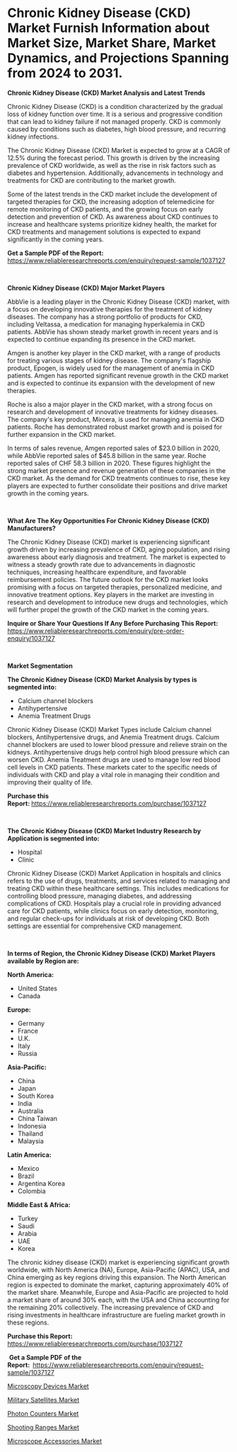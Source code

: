 <p><h1>Chronic Kidney Disease (CKD) Market Furnish Information about Market Size, Market Share, Market Dynamics, and Projections Spanning from 2024 to 2031.</h1></p><p><strong>Chronic Kidney Disease (CKD) Market Analysis and Latest Trends</strong></p>
<p><p>Chronic Kidney Disease (CKD) is a condition characterized by the gradual loss of kidney function over time. It is a serious and progressive condition that can lead to kidney failure if not managed properly. CKD is commonly caused by conditions such as diabetes, high blood pressure, and recurring kidney infections.</p><p>The Chronic Kidney Disease (CKD) Market is expected to grow at a CAGR of 12.5% during the forecast period. This growth is driven by the increasing prevalence of CKD worldwide, as well as the rise in risk factors such as diabetes and hypertension. Additionally, advancements in technology and treatments for CKD are contributing to the market growth.</p><p>Some of the latest trends in the CKD market include the development of targeted therapies for CKD, the increasing adoption of telemedicine for remote monitoring of CKD patients, and the growing focus on early detection and prevention of CKD. As awareness about CKD continues to increase and healthcare systems prioritize kidney health, the market for CKD treatments and management solutions is expected to expand significantly in the coming years.</p></p>
<p><strong>Get a Sample PDF of the Report:&nbsp;</strong> <a href="https://www.reliableresearchreports.com/enquiry/request-sample/1037127">https://www.reliableresearchreports.com/enquiry/request-sample/1037127</a></p>
<p>&nbsp;</p>
<p><strong>Chronic Kidney Disease (CKD) Major Market Players</strong></p>
<p><p>AbbVie is a leading player in the Chronic Kidney Disease (CKD) market, with a focus on developing innovative therapies for the treatment of kidney diseases. The company has a strong portfolio of products for CKD, including Veltassa, a medication for managing hyperkalemia in CKD patients. AbbVie has shown steady market growth in recent years and is expected to continue expanding its presence in the CKD market.</p><p>Amgen is another key player in the CKD market, with a range of products for treating various stages of kidney disease. The company's flagship product, Epogen, is widely used for the management of anemia in CKD patients. Amgen has reported significant revenue growth in the CKD market and is expected to continue its expansion with the development of new therapies.</p><p>Roche is also a major player in the CKD market, with a strong focus on research and development of innovative treatments for kidney diseases. The company's key product, Mircera, is used for managing anemia in CKD patients. Roche has demonstrated robust market growth and is poised for further expansion in the CKD market.</p><p>In terms of sales revenue, Amgen reported sales of $23.0 billion in 2020, while AbbVie reported sales of $45.8 billion in the same year. Roche reported sales of CHF 58.3 billion in 2020. These figures highlight the strong market presence and revenue generation of these companies in the CKD market. As the demand for CKD treatments continues to rise, these key players are expected to further consolidate their positions and drive market growth in the coming years.</p></p>
<p>&nbsp;</p>
<p><strong>What Are The Key Opportunities For Chronic Kidney Disease (CKD) Manufacturers?</strong></p>
<p><p>The Chronic Kidney Disease (CKD) market is experiencing significant growth driven by increasing prevalence of CKD, aging population, and rising awareness about early diagnosis and treatment. The market is expected to witness a steady growth rate due to advancements in diagnostic techniques, increasing healthcare expenditure, and favorable reimbursement policies. The future outlook for the CKD market looks promising with a focus on targeted therapies, personalized medicine, and innovative treatment options. Key players in the market are investing in research and development to introduce new drugs and technologies, which will further propel the growth of the CKD market in the coming years.</p></p>
<p><strong>Inquire or Share Your Questions If Any Before Purchasing This Report:</strong> <a href="https://www.reliableresearchreports.com/enquiry/pre-order-enquiry/1037127">https://www.reliableresearchreports.com/enquiry/pre-order-enquiry/1037127</a></p>
<p>&nbsp;</p>
<p><strong>Market Segmentation</strong></p>
<p><strong>The Chronic Kidney Disease (CKD) Market Analysis by types is segmented into:</strong></p>
<p><ul><li>Calcium channel blockers</li><li>Antihypertensive</li><li>Anemia Treatment Drugs</li></ul></p>
<p><p>Chronic Kidney Disease (CKD) Market Types include Calcium channel blockers, Antihypertensive drugs, and Anemia Treatment drugs. Calcium channel blockers are used to lower blood pressure and relieve strain on the kidneys. Antihypertensive drugs help control high blood pressure which can worsen CKD. Anemia Treatment drugs are used to manage low red blood cell levels in CKD patients. These markets cater to the specific needs of individuals with CKD and play a vital role in managing their condition and improving their quality of life.</p></p>
<p><strong>Purchase this Report:&nbsp;</strong><a href="https://www.reliableresearchreports.com/purchase/1037127">https://www.reliableresearchreports.com/purchase/1037127</a></p>
<p>&nbsp;</p>
<p><strong>The Chronic Kidney Disease (CKD) Market Industry Research by Application is segmented into:</strong></p>
<p><ul><li>Hospital</li><li>Clinic</li></ul></p>
<p><p>Chronic Kidney Disease (CKD) Market Application in hospitals and clinics refers to the use of drugs, treatments, and services related to managing and treating CKD within these healthcare settings. This includes medications for controlling blood pressure, managing diabetes, and addressing complications of CKD. Hospitals play a crucial role in providing advanced care for CKD patients, while clinics focus on early detection, monitoring, and regular check-ups for individuals at risk of developing CKD. Both settings are essential for comprehensive CKD management.</p></p>
<p>&nbsp;</p>
<p><strong>In terms of Region, the Chronic Kidney Disease (CKD) Market Players available by Region are:</strong></p>
<p>
    <p> <strong> North America: </strong>
        <ul>
            <li>United States</li>
            <li>Canada</li>
        </ul>
        </p> 
    <p> <strong> Europe: </strong>
        <ul>
            <li>Germany</li>
            <li>France</li>
            <li>U.K.</li>
            <li>Italy</li>
            <li>Russia</li>
        </ul>
        </p> 
    <p> <strong> Asia-Pacific: </strong>
        <ul>
            <li>China</li>
            <li>Japan</li>
            <li>South Korea</li>
            <li>India</li>
            <li>Australia</li>
            <li>China Taiwan</li>
            <li>Indonesia</li>
            <li>Thailand</li>
            <li>Malaysia</li>
        </ul>
        </p> 
    <p> <strong> Latin America: </strong>
        <ul>
            <li>Mexico</li>
            <li>Brazil</li>
            <li>Argentina Korea</li>
            <li>Colombia</li>
        </ul>
        </p> 
    <p> <strong> Middle East & Africa: </strong>
        <ul>
            <li>Turkey</li>
            <li>Saudi</li>
            <li>Arabia</li>
            <li>UAE</li>
            <li>Korea</li>
        </ul>
    </p>
    </p>
<p><p>The chronic kidney disease (CKD) market is experiencing significant growth worldwide, with North America (NA), Europe, Asia-Pacific (APAC), USA, and China emerging as key regions driving this expansion. The North American region is expected to dominate the market, capturing approximately 40% of the market share. Meanwhile, Europe and Asia-Pacific are projected to hold a market share of around 30% each, with the USA and China accounting for the remaining 20% collectively. The increasing prevalence of CKD and rising investments in healthcare infrastructure are fueling market growth in these regions.</p></p>
<p><strong>Purchase this Report: </strong><a href="https://www.reliableresearchreports.com/purchase/1037127">https://www.reliableresearchreports.com/purchase/1037127</a></p>
<p>&nbsp;<strong>Get a Sample PDF of the Report:&nbsp;&nbsp;</strong><a href="https://www.reliableresearchreports.com/enquiry/request-sample/1037127">https://www.reliableresearchreports.com/enquiry/request-sample/1037127</a></p>
<p><strong></strong></p>
<p><p><a href="https://medium.com/@amosmonahan243/analyzing-microscopy-devices-market-global-industry-perspective-and-forecast-2024-to-2031-9201c859c559">Microscopy Devices Market</a></p><p><a href="https://medium.com/@amosmonahan243/military-satellites-market-furnishes-information-on-market-share-market-trends-and-market-growth-ed39d769e89e">Military Satellites Market</a></p><p><a href="https://medium.com/@amosmonahan243/photon-counters-market-exploring-market-share-market-trends-and-future-growth-1e8fbcbec008">Photon Counters Market</a></p><p><a href="https://medium.com/@amosmonahan243/shooting-ranges-market-comprehensive-assessment-by-type-application-and-geography-36b316e8f408">Shooting Ranges Market</a></p><p><a href="https://medium.com/@amosmonahan243/microscope-accessories-market-insight-market-trends-growth-forecasted-from-2024-to-2031-74e38becb546">Microscope Accessories Market</a></p></p>